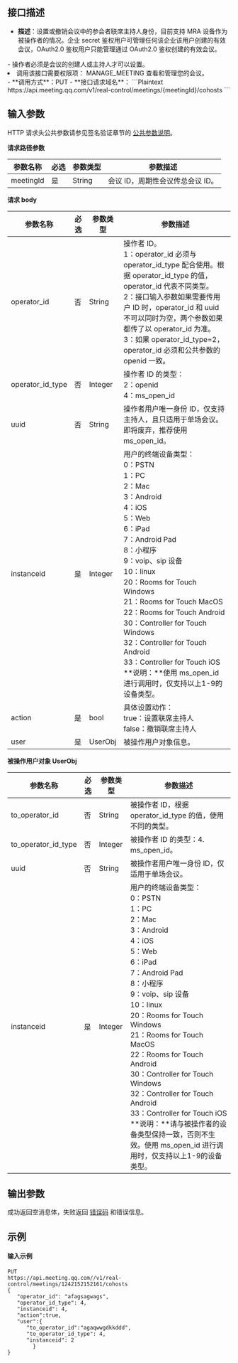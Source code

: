 ## 接口描述
- **描述**：设置或撤销会议中的参会者联席主持人身份，目前支持 MRA 设备作为被操作者的情况。企业 secret 鉴权用户可管理任何该企业该用户创建的有效会议，OAuth2.0 鉴权用户只能管理通过 OAuth2.0 鉴权创建的有效会议。
<dx-alert infotype="explain" title="">
- 操作者必须是会议的创建人或主持人才可以设置。<li>调用该接口需要权限项： MANAGE_MEETING 查看和管理您的会议。</li>
</dx-alert>
- **调用方式**：PUT
- **接口请求域名**：
```Plaintext
https://api.meeting.qq.com/v1/real-control/meetings/{meetingId}/cohosts
```



## 输入参数
HTTP 请求头公共参数请参见签名验证章节的 [公共参数说明](https://cloud.tencent.com/document/product/1095/42413#.E5.85.AC.E5.85.B1.E5.8F.82.E6.95.B0)。

**请求路径参数**

| 参数名称  | 必选 | 参数类型 | 参数描述                     |
| --------- | ---- | -------- | ---------------------------- |
| meetingId | 是   | String   | 会议 ID，周期性会议传总会议 ID。 |


**请求 body**

| 参数名称                     | 必选 | 参数类型 | 参数描述                                                     |
| ---------------------------- | ---- | -------- | ------------------------------------------------------------ |
| operator_id       | 否   | String   | 操作者 ID。<br>1：operator_id 必须与 operator_id_type 配合使用。根据 operator_id_type 的值，operator_id 代表不同类型。<br>2：接口输入参数如果需要传用户 ID 时，operator_id 和 uuid 不可以同时为空，两个参数如果都传了以 operator_id 为准。<br>3：如果 operator_id_type=2，operator_id 必须和公共参数的 openid 一致。                    |
| operator_id_type     | 否   | Integer   | 操作者 ID 的类型：<br>2：openid  <br>4：ms_open_id                   |
| uuid                         | 否   | String   | 操作者用户唯一身份 ID，仅支持主持人，且只适用于单场会议。即将废弃，推荐使用 ms_open_id。                   |
| instanceid                   | 是   | Integer  | 用户的终端设备类型：<br>0：PSTN<br>1：PC<br>2：Mac<br>3：Android<br>4：iOS<br>5：Web<br>6：iPad<br>7：Android Pad<br>8：小程序<br>9：voip、sip 设备<br>10：linux<br>20：Rooms for Touch Windows<br>21：Rooms for Touch MacOS<br>22：Rooms for Touch Android<br>30：Controller for Touch Windows<br>32：Controller for Touch Android<br>33：Controller for Touch iOS<br>**说明：**使用 ms_open_id 进行调用时，仅支持以上1-9的设备类型。 |
| action | 是   | bool    | 具体设置动作：<br>true：设置联席主持人<br>false：撤销联席主持人 |
| user   | 是   | UserObj | 被操作用户对象信息。                                    |

**被操作用户对象 UserObj**

| 参数名称                     | 必选 | 参数类型 | 参数描述                                                     |
| ---------------------------- | ---- | -------- | ------------------------------------------------------------ |
| to_operator_id | 否 | String | 被操作者 ID，根据 operator_id_type 的值，使用不同的类型。 |
| to_operator_id_type | 否 | Integer | 被操作者 ID 的类型：4. ms_open_id。 |
| uuid                         | 否   | String   |被操作者用户唯一身份 ID，仅适用于单场会议。                |
| instanceid                   | 是   | Integer  | 用户的终端设备类型：<br>0：PSTN<br>1：PC<br>2：Mac<br>3：Android<br>4：iOS<br>5：Web<br>6：iPad<br>7：Android Pad<br>8：小程序<br>9：voip、sip 设备<br>10：linux<br>20：Rooms for Touch Windows<br>21：Rooms for Touch MacOS<br>22：Rooms for Touch Android<br>30：Controller for Touch Windows<br>32：Controller for Touch Android<br>33：Controller for Touch iOS<br>**说明：**请与被操作者的设备类型保持一致，否则不生效。使用 ms_open_id 进行调用时，仅支持以上1-9的设备类型。 |

## 输出参数
成功返回空消息体，失败返回 [错误码](https://cloud.tencent.com/document/product/1095/43704) 和错误信息。


##  示例
#### 输入示例
```Plaintext
PUT
https://api.meeting.qq.com//v1/real-control/meetings/1242152152161/cohosts
{
   "operator_id": "afagsagwags",    
   "operator_id_type": 4,    
   "instanceid": 4,    
   "action":true,    
   "user":{        
	  "to_operator_id":"agaqwwgdkkddd",        
      "to_operator_id_type": 4,        
      "instanceid": 2    
	  	}
}
```
